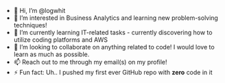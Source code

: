 - 👋 Hi, I’m @logwhit
- 👀 I’m interested in Business Analytics and learning new problem-solving techniques!
- 🌱 I’m currently learning IT-related tasks - currently discovering how to utilize coding platforms and AWS
- 💞️ I’m looking to collaborate on anything related to code! I would love to learn as much as possible.
- 📫 Reach out to me through my email(s) on my profile!
- ⚡ Fun fact: Uh.. I pushed my first ever GitHub repo with **zero** code in it

<!---
logwhit/logwhit is a ✨ special ✨ repository because its `README.md` (this file) appears on your GitHub profile.
You can click the Preview link to take a look at your changes.
--->
